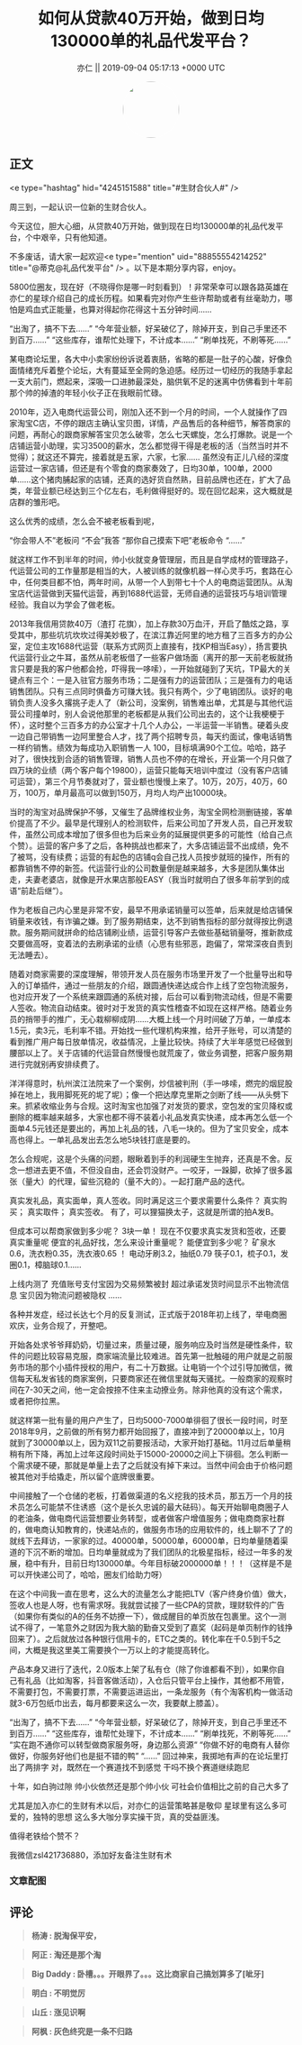 <h1 align="center">如何从贷款40万开始，做到日均130000单的礼品代发平台？</h1>




<p align="center">
    <a>亦仁 || 2019-09-04 05:17:13 &#43;0000 UTC</a>
</p>

<div align="center">
    <img src="https://images.zsxq.com/Fn3NQqCN8nuGF86yZPXSbEsl0mb3?e=1590940799&amp;token=kIxbL07-8jAj8w1n4s9zv64FuZZNEATmlU_Vm6zD:pfbNc8W3hS0oYG_hyXXh_rHMHuc=" width="100" height="100" style="border:1px solid;border-radius:50%; color:#ffffff"/>
</div>




## 正文

<div>
&lt;e type=&#34;hashtag&#34; hid=&#34;4245151588&#34; title=&#34;#生财合伙人#&#34; /&gt; 

周三到，一起认识一位新的生财合伙人。

今天这位，胆大心细，从贷款40万开始，做到现在日均130000单的礼品代发平台，个中艰辛，只有他知道。

不多废话，请大家一起欢迎&lt;e type=&#34;mention&#34; uid=&#34;88855554214252&#34; title=&#34;@蒂克@礼品代发平台&#34; /&gt;   。以下是本期分享内容，enjoy。

5800位圈友，现在好（不晓得你是哪一时刻看到）！非常荣幸可以跟各路英雄在亦仁的星球介绍自己的成长历程。如果看完对你产生些许帮助或者有丝毫助力，哪怕是鸡血式正能量，也算对得起你花得这十五分钟时间……

“出淘了，搞不下去……”
“今年营业额，好呆破亿了，除掉开支，到自己手里还不到百万……”
“这些库存，谁帮忙处理下，不计成本……”
“刷单找死，不刷等死……”

某电商论坛里，各大中小卖家纷纷诉说着衷肠，省略的都是一肚子的心酸，好像负面情绪充斥着整个论坛，大有蔓延至全网的急迫感。经历过一切经历的我随手拿起一支大前门，燃起来，深吸一口进肺最深处，脑供氧不足的迷离中仿佛看到十年前那个帅的掉渣的年轻小伙子正在我眼前忙碌。

2010年，迈入电商代运营公司，刚加入还不到一个月的时间，一个人就操作了四家淘宝C店，不停的跟店主确认宝贝图，详情，产品售后的各种细节，解答商家的问题，再耐心的跟商家解答宝贝怎么破零，怎么七天螺旋，怎么打爆款。说是一个店铺运营小助理，实习3500的薪水，怎么都觉得干得是老板的活（当然当时并不觉得）；就这还不算完，接着就是五家，六家，七家……  虽然没有正儿八经的深度运营过一家店铺，但还是有个零食的商家奏效了，日均30单，100单，2000单……这个猪肉脯起家的店铺，还真的选好货自然熟，目前品牌也还在，扩大了品类，年营业额已经达到三个亿左右，毛利做得挺好的。现在回忆起来，这大概就是店群的雏形吧。

这么优秀的成绩，怎么会不被老板看到呢，

“你会带人不”老板问
“不会”我答
“那你自己摸索下吧”老板命令
“……”

就这样工作不到半年的时间，帅小伙就变身管理层，而且是自学成材的管理路子，代运营公司的工作量那是相当的大，人被训练的就像机器一样心灵手巧，套路在心中，任何类目都不怕，两年时间，从带一个人到带七十个人的电商运营团队。从淘宝店代运营做到天猫代运营，再到1688代运营，无师自通的运营技巧与培训管理经验。我自以为学会了做老板。

2013年我信用贷款40万（渣打 花旗），加上存款30万血汗，开启了酷炫之路，享受其中，那些坑坑坎坎过得美妙极了，在滨江靠近阿里的地方租了三百多方的办公室，定位主攻1688代运营（联系方式网页上直接有，找KP相当Easy），扬言要执代运营行业之牛耳，虽然从前老板借了一些客户做场面（离开的那一天前老板就扬言只要是我的客户他都会抢，吓得我一哆嗦），一开始就碰到了天坑，TP最大的关键点有三个：一是入驻官方服务市场；二是强有力的运营团队；三是强有力的电话销售团队。只有三点同时俱备方可赚大钱。我只有两个，少了电销团队。谈好的电销负责人没多久撂挑子走人了（新公司，没案例，销售难出单，尤其是与其他代运营公司撞单时，别人会说他那里的老板都是从我们公司出去的，这个让我梗梗于怀），这时整个三百多方的办公室才十几个人办公，一半运营一半销售。硬着头皮一边自己带销售一边阿里整合人才，找了两个招聘专员，每天约面试，像电话销售一样约销售。绩效为每成功入职销售一人 100，目标填满90个工位。哈哈，路子对了，很快找到合适的销售管理，销售人员也不停的在增长，开业第一个月只做了四万块的业绩（两个客户每个19800），运营只能每天培训中度过（没有客户店铺可运营），第三个月节奏就对了，营业额也慢慢上来了。10万，20万，40万，60万，100万，单月最高可以做到150万，月均人均产出10000块。

当时的淘宝对品牌保护不够，又催生了品牌维权业务，淘宝全网检测删链接，客单价提高了不少。最早是代理别人的检测软件，后来公司加了开发人员，自己开发软件，虽然公司成本增加了很多但也为后来业务的延展提供更多的可能性（给自己点个赞）。运营的客户多了之后，各种挑战也都来了，大多店铺运营不出成绩，免不了被骂，没有续费；运营的有起色的店铺q会自己找人员按步就班的操作，所有的都靠销售不停的新签。代运营行业的公司数量倒是越来越多，大多是团队集体出走，夫妻老婆店，就像是开水果店那般EASY（我当时就明白了很多年前学到的成语“前赴后继”）。

作为老板自己内心里是非常不安，最早不用承诺销量可以签单，后来就是给店铺保销量来收钱，有诈骗之嫌。到了服务期结束，达不到销售指标的部分就得按比例退款。服务期间就拼命的给店铺刷业绩，运营引导客户去做些基础销量呀，推新款成交要做高呀，变着法的去刷承诺的业绩（心思有些邪恶，跑偏了，常常深夜自责到无法睡去）。

随着对商家需要的深度理解，带领开发人员在服务市场里开发了一个批量导出和导入的订单插件，通过一些朋友的介绍，跟圆通快递达成合作上线了空包物流服务，也对应开发了一个系统来跟圆通的系统对接，后台可以看到物流动线，但是不需要人签收。物流自动结束。彼时对于发货的真实性稽查不如现在这样严格。随着业务员的捎带手的推广，无心栽柳柳成阴……大概上线一个月时间破了万单，一单成本1.5元，卖3元，毛利率不错。开始找一些代理机构来推，给开子账号，可以清楚的看到推广用户每日放单情况，收益情况，上量比较快。持续了大半年感觉已经做到腰部以上了。关于店铺的代运营自然慢慢也就荒废了，做业务调整，把客户服务期进行完就别再安排续费了。

洋洋得意时，杭州滨江法院来了一个案例，炒信被判刑（手一哆嗦，燃完的烟屁股掉在地上，我用脚死死的坭了坭）；像一个把达摩克里斯之剑断了线——从头劈下来。抓紧收缩业务与合规。这时淘宝也加强了对发货的要求，空包发的宝贝降权或删除的概率越来越多，大家也都不得不装着小礼品发真实快递，成本再怎么低一个面单4.5元钱还是要出的，再加上礼品的钱，八毛一块的。但为了宝贝安全，成本高也得上。一单礼品发出去怎么地5块钱打底是要的。

怎么合规呢，这是个头痛的问题，眼瞅着到手的利润硬生生抛弃，还真是不舍。反念一想进去更不值，不但没自由，还会罚没财产。一咬牙，一跺脚，砍掉了很多嚣张（量大）的代理，留些沉稳的（量不大的）。一起打磨产品的迭代。

真实发礼品，真实面单，真人签收。同时满足这三个要求需要什么条件？
真实购买；
真实取件；
真实签收。
有了，可以狸猫换太子，这就是所谓的拍A发B。

但成本可以帮商家做到多少呢？
3块一单！
现在不仅要求真实发货和签收，还要真实重量呢
便宜的礼品好找，怎么来设计重量呢？
能便宜到多少呢？
矿泉水0.6，洗衣粉0.35，洗衣液0.65  ！
电动牙刷3.2，抽纸0.79
筷子0.1，梳子0.1，发圈0.1，樟脑球0.1……

上线内测了
充值账号支付宝因为交易频繁被封
超过承诺发货时间显示不出物流信息
宝贝因为物流问题被隐权
……


各种并发症，经过长达七个月的反复测试，正式版于2018年初上线了，举电商圈欢庆，业务合规了，开整吧。

开始各处求爷爷拜奶奶，切量过来，质量过硬，服务响应及时当然是硬性条件，软件的问题比较容易克服，商家端流量比较难进。首先第一批触碰的用户就是之前服务市场的那个小插件授权的用户，有二十万数据。让电销一个个过引导加微信，微信每天私发省钱的商家案例，只要商家还在微信里就每天骚扰。一般商家的观察时间在7-30天之间，他一定会按捺不住来主动撩业务。除非他真的没有这个需求，或者把你拉黑。

就这样第一批有量的用户产生了，日均5000-7000单徘徊了很长一段时间，时至2018年9月，之前做的所有努力都开始回报了，直接冲到了20000单以上，10月就到了30000单以上，因为双11之前要报活动，大家开始打基础。11月过后单量稍稍有所下降，再加上过年这段时间处于15000-20000之间上下徘徊。怎么判断一个需求硬不硬，那就是单量上去了之后就没有掉下来过。当然中间会由于价格问题被其他对手给撬走，所以留个底牌很重要。

中间接触了一个仓储的老板，打着做渠道的名义挖我的技术员，那五万一个月的技术员怎么可能禁不住诱惑（这个是长久忠诚的最大砝码）。每天开始聊电商圈子人的老油条，做电商代运营想要业务转型，或者做客户增值服务；做电商商家社群的，做电商认知教育的，快递站点的，做服务市场的应用软件的，线上聊不了了的就线下去拜访，一家家的过。40000单，50000单，60000单，日均单量随着渠道的下沉不断的增加。日均单量就成为了我们团队的北极星指标，经过一年多的发展，稳中有升，目前日均130000单。今年目标破2000000单！！！（这样是不是可以开快递公司了，哈哈，圈友们给助力呀）

在这个中间我一直在思考，这么大的流量怎么才能把LTV（客户终身价值）做大，签收人也是人呀，也有需求呀。我就尝试接了一些CPA的贷款，理财软件的广告（如果你有类似的A的任务不妨撩一下），做成醒目的单页放在包裹里。这个一测试不得了，一笔意外之财因为我大脑的勤奋又受到了嘉奖（起码是单页制作的钱挣回来了）。之后就放过各种银行信用卡的，ETC之类的。转化率在千0.5到千5之间，大概是我这里美工需要换个一万以上的才能提高转化。

产品本身又进行了迭代，2.0版本上架了私有仓（除了你谁都看不到），如果你自己有礼品（比如淘客，抖音客做活动），入仓后只管平台上操作，其他都不用管，不需要打包，不需要打票，不需要运进运出，一条龙服务（有个淘客机构一做活动就3-6万包纸巾出去，每月都要来这么一次，我要献上膝盖）。

“出淘了，搞不下去……”
“今年营业额，好呆破亿了，除掉开支，到自己手里还不到百万……”
“这些库存，谁帮忙处理下，不计成本……”
“刷单找死，不刷等死……”
“实在跑不通你可以转型做商家服务呀，身边那么资源“
 “你做不好的电商有人替你做好，你服务好他们也是挺不错的鸭”
“……”
回过神来，我掷地有声的在论坛里打出了两排字
对，既然在一个赛道找不到感觉
干吗不换个赛道继续跑尼

十年，如白驹过隙
帅小伙依然还是那个帅小伙
可社会价值相比之前的自己大多了

尤其是加入亦仁的生财有术以后，对亦仁的运营策略甚是敬仰
星球里有这么多可爱的，独特的思想
这么多大咖分享实操干货，真的受益匪浅。

值得老铁给个赞不？

我微信zsl421736880，添加好友备注生财有术
</div>

### 文章配图

<div class="image" align="center">

</div>


## 评论

<div align="left">
<div>

<blockquote >
<span> <strong>杨涛 : 脱淘保平安， </strong></span>
</blockquote>

<blockquote >
<span> <strong>阿正 : 淘还是那个淘 </strong></span>
</blockquote>

<blockquote >
<span> <strong>Big Daddy : 卧槽。。。开眼界了。。。这比商家自己搞划算多了[呲牙] </strong></span>
</blockquote>

<blockquote >
<span> <strong>明白 : 不明觉厉 </strong></span>
</blockquote>

<blockquote >
<span> <strong>山丘 : 涨见识啊 </strong></span>
</blockquote>

<blockquote >
<span> <strong>阿枫 : 灰色终究是一条不归路 </strong></span>
</blockquote>

</div>
</div>